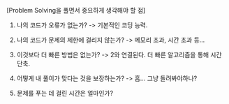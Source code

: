 [Problem Solving을 풀면서 중요하게 생각해야 할 점]

1. 나의 코드가 오류가 없는가?
   -> 기본적인 코딩 능력.

2. 나의 코드가 문제의 제한에 걸리지 않는가?
   -> 메모리 초과, 시간 초과 등...

3. 이것보다 더 빠른 방법은 없는가?
   -> 2와 연결된다. 더 빠른 알고리즘을 통해 시간 단축.

4. 어떻게 내 풀이가 맞다는 것을 보장하는가?
   -> 흠... 그냥 돌려봐야하나?

5. 문제를 푸는 데 걸린 시간은 얼마인가?
